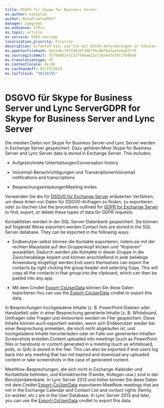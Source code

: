 ```yaml
---
title: DSGVO für Skype for Business Server
ms.author: mikeplum
author: MikePlumleyMSFT
manager: pamgreen
ms.audience: ITPro
ms.topic: article
ms.service: O365-seccomp
localization_priority: Priority
description: Erfahren Sie, wie Sie mit DSGVO-Anforderungen in lokalen Installationen von Skype for Business Server und Lync Server umgehen.
ms.openlocfilehash: 3452a6cf6ffdd16f18b7fbc0876d2ae424a6fc76
ms.sourcegitcommit: f57b4001ef1327f0ea622e716a4d7d78f1769b49
ms.translationtype: HT
ms.contentlocale: de-DE
ms.lasthandoff: 02/23/2019
ms.locfileid: "30220195"
---
```

# <a name="gdpr-for-skype-for-business-server-and-lync-server"></a><span data-ttu-id="cd093-103">DSGVO für Skype for Business Server und Lync Server</span><span class="sxs-lookup"><span data-stu-id="cd093-103">GDPR for Skype for Business Server and Lync Server</span></span>

<span data-ttu-id="cd093-p101">Die meisten Daten von Skype for Business Server und Lync Server werden in Exchange Server gespeichert. Dazu gehören:</span><span class="sxs-lookup"><span data-stu-id="cd093-p101">Most Skype for Business Server and Lync Server data is stored in Exchange Server. This includes:</span></span>

-   <span data-ttu-id="cd093-106">Aufgezeichnete Unterhaltungen</span><span class="sxs-lookup"><span data-stu-id="cd093-106">Conversation history</span></span>

-   <span data-ttu-id="cd093-107">Voicemail-Benachrichtigungen und Transkriptionen</span><span class="sxs-lookup"><span data-stu-id="cd093-107">Voicemail notifications and transcriptions</span></span>

-   <span data-ttu-id="cd093-108">Besprechungseinladungen</span><span class="sxs-lookup"><span data-stu-id="cd093-108">Meeting invites</span></span>

<span data-ttu-id="cd093-109">Verwenden Sie die für [DSGVO für Exchange Server](gdpr-for-exchange-server.md) erläuterten Verfahren, um diese Arten von Daten für DSGVO-Anfragen zu finden, zu exportieren oder zu löschen.</span><span class="sxs-lookup"><span data-stu-id="cd093-109">Use the procedures outlined for [GDPR for Exchange Server](gdpr-for-exchange-server.md) to find, export, or delete these types of data for GDPR requests.</span></span>

<span data-ttu-id="cd093-p102">Kontaktlisten werden in der SQL Server-Datenbank gespeichert. Sie können auf folgende Weise exportiert werden:</span><span class="sxs-lookup"><span data-stu-id="cd093-p102">Contact lists are stored in the SQL Server database. They can be exported in the following ways:</span></span>

-   <span data-ttu-id="cd093-p103">Endbenutzer selbst können die Kontakte exportieren, indem sie mit der rechten Maustaste auf den Gruppenkopf klicken und "Kopieren" auswählen. Dadurch werden alle Kontakte in dieser Gruppe in die Zwischenablage kopiert und können anschließend in jede beliebige Anwendung eingefügt werden.</span><span class="sxs-lookup"><span data-stu-id="cd093-p103">End users themselves can export the contacts by right clicking the group header and selecting Copy. This will copy all the contacts in that group into the clipboard, which can then be pasted into any app.</span></span>

-   <span data-ttu-id="cd093-114">Mit dem Cmdlet [Export-CsUserData](https://docs.microsoft.com/de-DE/powershell/module/skype/export-csuserdata) können Sie diese Daten exportieren.</span><span class="sxs-lookup"><span data-stu-id="cd093-114">You can use the [Export-CsUserData](https://docs.microsoft.com/de-DE/powershell/module/skype/export-csuserdata) cmdlet to export this data.</span></span>

<span data-ttu-id="cd093-p104">In Besprechungen hochgeladene Inhalte (z. B. PowerPoint-Dateien oder Handzettel) oder in einer Besprechung generierte Inhalte (z. B. Whiteboard, Umfragen oder Fragen und Antworten) werden im Filer gespeichert. Diese Inhalte können auch exportiert werden, wenn sich Endbenutzer wieder bei einer Besprechung anmelden, die noch nicht abgelaufen ist, und hochgeladene Inhalte herunterladen oder im Falle von generierten Inhalten Screenshots erstellen.</span><span class="sxs-lookup"><span data-stu-id="cd093-p104">Content uploaded into meetings (such as PowerPoint files or handouts) or content generated in a meeting (such as whiteboard, polls, or Q/A) is stored in the filer. This can also be exported if end users log back into any meeting that has not expired and download any uploaded content or take screenshots in the case of generated content.</span></span>

<span data-ttu-id="cd093-p105">MeetNow-Besprechungen, die sich nicht in Exchange-Kalender und Kontaktliste befinden, und Kontaktrechte (Familie, Kollegen usw.) sind in der Benutzerdatenbank. In Lync Server 2013 und höher können Sie diese Daten mit dem Cmdlet [Export-CsUserData](https://docs.microsoft.com/de-DE/powershell/module/skype/export-csuserdata) exportieren.</span><span class="sxs-lookup"><span data-stu-id="cd093-p105">MeetNow meetings that are not in the Exchange Calendar and Contact List and contact rights (family, co-worker, etc.) are in the User Database. In Lync Server 2013 and later, you can use the [Export-CsUserData](https://docs.microsoft.com/de-DE/powershell/module/skype/export-csuserdata) cmdlet to export this data.</span></span>
